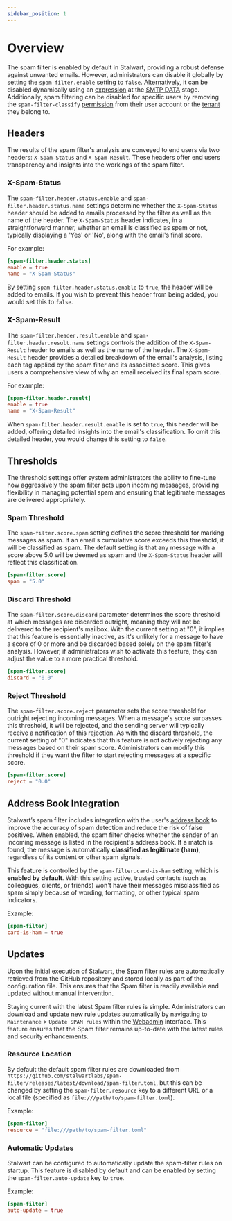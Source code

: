 ```yaml
---
sidebar_position: 1
---
```


# Overview

The spam filter is enabled by default in Stalwart, providing a robust defense against unwanted emails. However, administrators can disable it globally by setting the `spam-filter.enable` setting to `false`. Alternatively, it can be disabled dynamically using an [expression](/docs/configuration/expressions/overview) at the [SMTP DATA](/docs/mta/inbound/data#spam-filtering) stage. Additionally, spam filtering can be disabled for specific users by removing the `spam-filter-classify` [permission](/docs/auth/authorization/permissions) from their user account or the [tenant](/docs/auth/authorization/tenants) they belong to.

## Headers

The results of the spam filter's analysis are conveyed to end users via two headers: `X-Spam-Status` and `X-Spam-Result`. These headers offer end users transparency and insights into the workings of the spam filter.

### X-Spam-Status

The `spam-filter.header.status.enable` and `spam-filter.header.status.name` settings determine whether the `X-Spam-Status` header should be added to emails processed by the filter as well as the name of the header.  The `X-Spam-Status` header indicates, in a straightforward manner, whether an email is classified as spam or not, typically displaying a 'Yes' or 'No', along with the email's final score.

For example:

```toml
[spam-filter.header.status]
enable = true
name = "X-Spam-Status"
```

By setting `spam-filter.header.status.enable` to `true`, the header will be added to emails. If you wish to prevent this header from being added, you would set this to `false`.

### X-Spam-Result

The `spam-filter.header.result.enable` and `spam-filter.header.result.name` settings controls the addition of the `X-Spam-Result` header to emails as well as the name of the header. The `X-Spam-Result` header provides a detailed breakdown of the email's analysis, listing each tag applied by the spam filter and its associated score. This gives users a comprehensive view of why an email received its final spam score.

For example:

```toml
[spam-filter.header.result]
enable = true
name = "X-Spam-Result"
```

When `spam-filter.header.result.enable` is set to `true`, this header will be added, offering detailed insights into the email's classification. To omit this detailed header, you would change this setting to `false`.

## Thresholds

The threshold settings offer system administrators the ability to fine-tune how aggressively the spam filter acts upon incoming messages, providing flexibility in managing potential spam and ensuring that legitimate messages are delivered appropriately.

### Spam Threshold

The `spam-filter.score.spam` setting defines the score threshold for marking messages as spam. If an email's cumulative score exceeds this threshold, it will be classified as spam. The default setting is that any message with a score above 5.0 will be deemed as spam and the `X-Spam-Status` header will reflect this classification.

```toml
[spam-filter.score]
spam = "5.0"
```

### Discard Threshold

The `spam-filter.score.discard` parameter determines the score threshold at which messages are discarded outright, meaning they will not be delivered to the recipient's mailbox. With the current setting at "0", it implies that this feature is essentially inactive, as it's unlikely for a message to have a score of 0 or more and be discarded based solely on the spam filter's analysis. However, if administrators wish to activate this feature, they can adjust the value to a more practical threshold.

```toml
[spam-filter.score]
discard = "0.0"
```

### Reject Threshold

The `spam-filter.score.reject` parameter sets the score threshold for outright rejecting incoming messages. When a message's score surpasses this threshold, it will be rejected, and the sending server will typically receive a notification of this rejection. As with the discard threshold, the current setting of "0" indicates that this feature is not actively rejecting any messages based on their spam score. Administrators can modify this threshold if they want the filter to start rejecting messages at a specific score.

```toml
[spam-filter.score]
reject = "0.0"
```

## Address Book Integration

Stalwart’s spam filter includes integration with the user's [address book](/docs/collaboration/contact) to improve the accuracy of spam detection and reduce the risk of false positives. When enabled, the spam filter checks whether the sender of an incoming message is listed in the recipient's address book. If a match is found, the message is automatically **classified as legitimate (ham)**, regardless of its content or other spam signals.

This feature is controlled by the `spam-filter.card-is-ham` setting, which is **enabled by default**. With this setting active, trusted contacts (such as colleagues, clients, or friends) won't have their messages misclassified as spam simply because of wording, formatting, or other typical spam indicators.

Example:

```toml
[spam-filter]
card-is-ham = true
```

## Updates

Upon the initial execution of Stalwart, the Spam filter rules are automatically retrieved from the GitHub repository and stored locally as part of the configuration file. This ensures that the Spam filter is readily available and updated without manual intervention. 

Staying current with the latest Spam filter rules is simple. Administrators can download and update new rule updates automatically by navigating to `Maintenance` > `Update SPAM rules` within the [Webadmin](/docs/management/webadmin/overview) interface. This feature ensures that the Spam filter remains up-to-date with the latest rules and security enhancements.

### Resource Location

By default the default spam filter rules are downloaded from `https://github.com/stalwartlabs/spam-filter/releases/latest/download/spam-filter.toml`, but this can be changed by setting the `spam-filter.resource` key to a different URL or a local file (specified as `file:///path/to/spam-filter.toml`).

Example:

```toml
[spam-filter]
resource = "file:///path/to/spam-filter.toml"
```

### Automatic Updates

Stalwart can be configured to automatically update the spam-filter rules on startup. This feature is disabled by default and can be enabled by setting the `spam-filter.auto-update` key to `true`.

Example:

```toml
[spam-filter]
auto-update = true
```
